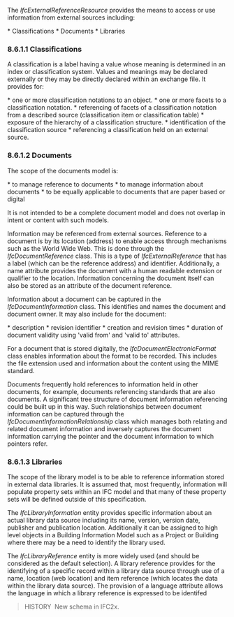 The _IfcExternalReferenceResource_ provides the means to access or use information from external sources including:

\* Classifications
\* Documents
\* Libraries

### 8.6.1.1 Classifications
A classification is a label having a value whose meaning is determined in an index or classification system. Values and meanings may be declared externally or they may be directly declared within an exchange file. It provides for:

\* one or more classification notations to an object.
\* one or more facets to a classification notation.
\* referencing of facets of a classification notation from a described source (classification item or classification table)
\* exposure of the hierarchy of a classification structure.
\* identification of the classification source
\* referencing a classification held on an external source.

### 8.6.1.2 Documents
The scope of the documents model is:

\* to manage reference to documents
\* to manage information about documents
\* to be equally applicable to documents that are paper based or digital 

It is not intended to be a complete document model and does not overlap in intent or content with such models.

Information may be referenced from external sources. Reference to a document is by its location (address) to enable access through mechanisms such as the World Wide Web. This is done through the _IfcDocumentReference_ class. This is a type of _IfcExternalReference_ that has a label (which can be the reference address) and identifier. Additionally, a name attribute provides the document with a human readable extension or qualifier to the location. Information concerning the document itself can also be stored as an attribute of the document reference.

Information about a document can be captured in the _IfcDocumentInformation_ class. This identifies and names the document and document owner. It may also include for the document:

\* description
\* revision identifier
\* creation and revision times 
\* duration of document validity using 'valid from' and 'valid to' attributes.

For a document that is stored digitally, the _IfcDocumentElectronicFormat_ class enables information about the format to be recorded. This includes the file extension used and information about the content using the MIME standard.

Documents frequently hold references to information held in other documents, for example, documents referencing standards that are also documents. A significant tree structure of document information referencing could be built up in this way. Such relationships between document information can be captured through the _IfcDocumentInformationRelationship_ class which manages both relating and related document information and inversely captures the document information carrying the pointer and the document information to which pointers refer.

### 8.6.1.3 Libraries
The scope of the library model is to be able to reference information stored in external data libraries. It is assumed that, most frequently, information will populate property sets within an IFC model and that many of these property sets will be defined outside of this specification.

The _IfcLibraryInformation_ entity provides specific information about an actual library data source including its name, version, version date, publisher and publication location. Additionally it can be assigned to high level objects in a Building Information Model such as a Project or Building where there may be a need to identify the library used.

The _IfcLibraryReference_ entity is more widely used (and should be considered as the default selection). A library reference provides for the identifying of a specific record within a library data source through use of a name, location (web location) and item reference (which locates the data within the library data source). The provision of a language attribute allows the language in which a library reference is expressed to be identifed

> HISTORY&nbsp; New schema in IFC2x.
